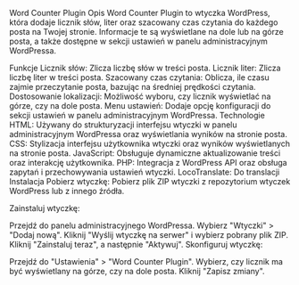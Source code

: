 Word Counter Plugin
Opis
Word Counter Plugin to wtyczka WordPress, która dodaje licznik słów, liter oraz szacowany czas czytania do każdego posta na Twojej stronie. Informacje te są wyświetlane na dole lub na górze posta, a także dostępne w sekcji ustawień w panelu administracyjnym WordPressa.

Funkcje
Licznik słów: Zlicza liczbę słów w treści posta.
Licznik liter: Zlicza liczbę liter w treści posta.
Szacowany czas czytania: Oblicza, ile czasu zajmie przeczytanie posta, bazując na średniej prędkości czytania.
Dostosowanie lokalizacji: Możliwość wyboru, czy licznik wyświetlać na górze, czy na dole posta.
Menu ustawień: Dodaje opcję konfiguracji do sekcji ustawień w panelu administracyjnym WordPressa.
Technologie
HTML: Używany do strukturyzacji interfejsu wtyczki w panelu administracyjnym WordPressa oraz wyświetlania wyników na stronie posta.
CSS: Stylizacja interfejsu użytkownika wtyczki oraz wyników wyświetlanych na stronie posta.
JavaScript: Obsługuje dynamiczne aktualizowanie treści oraz interakcję użytkownika.
PHP: Integracja z WordPress API oraz obsługa zapytań i przechowywania ustawień wtyczki.
LocoTranslate: Do translacji
Instalacja
Pobierz wtyczkę: Pobierz plik ZIP wtyczki z repozytorium wtyczek WordPress lub z innego źródła.

Zainstaluj wtyczkę:

Przejdź do panelu administracyjnego WordPressa.
Wybierz "Wtyczki" > "Dodaj nową".
Kliknij "Wyślij wtyczkę na serwer" i wybierz pobrany plik ZIP.
Kliknij "Zainstaluj teraz", a następnie "Aktywuj".
Skonfiguruj wtyczkę:

Przejdź do "Ustawienia" > "Word Counter Plugin".
Wybierz, czy licznik ma być wyświetlany na górze, czy na dole posta.
Kliknij "Zapisz zmiany".
